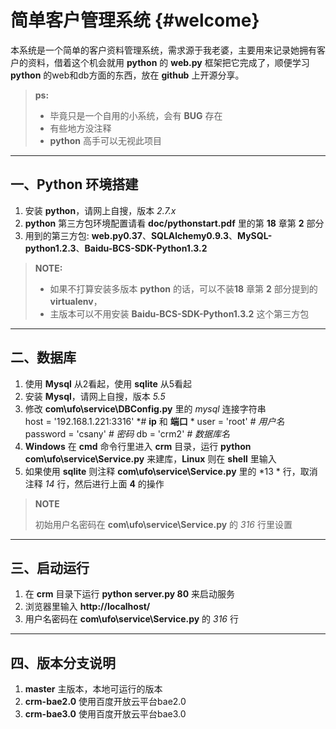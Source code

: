 简单客户管理系统	{#welcome}
=====================


本系统是一个简单的客户资料管理系统，需求源于我老婆，主要用来记录她拥有客户的资料，借着这个机会就用 **python** 的 **web.py** 框架把它完成了，顺便学习 **python** 的web和db方面的东西，放在 **github** 上开源分享。

>**ps:** 
>
> - 毕竟只是一个自用的小系统，会有 **BUG** 存在
> - 有些地方没注释
> - **python** 高手可以无视此项目

----------


一、**Python** 环境搭建
---------

1. 安装 **python**，请网上自搜，版本 *2.7.x*
2. **python** 第三方包环境配置请看 **doc/pythonstart.pdf** 里的第 **18** 章第 **2** 部分
3. 用到的第三方包: **web.py0.37**、**SQLAlchemy0.9.3**、**MySQL-python1.2.3**、**Baidu-BCS-SDK-Python1.3.2**

>**NOTE:** 
>
> - 如果不打算安装多版本 **python** 的话，可以不装**18** 章第 **2** 部分提到的 **virtualenv**，
> - 主版本可以不用安装 **Baidu-BCS-SDK-Python1.3.2** 这个第三方包

----------

二、数据库
---------

1. 使用 **Mysql** 从2看起，使用 **sqlite** 从5看起
2. 安装 **Mysql**，请网上自搜，版本 *5.5*
3. 修改 **com\ufo\service\DBConfig.py** 里的 *mysql* 连接字符串  
 host = '192.168.1.221:3316' *# **ip** 和 **端口** *
 user = 'root' *# 用户名*
 password = 'csany' *# 密码*
 db = 'crm2' *# 数据库名*
4. **Windows** 在 **cmd** 命令行里进入 **crm** 目录，运行 **python com\ufo\service\Service.py** 来建库，**Linux** 则在 **shell** 里输入
5. 如果使用 **sqlite** 则注释 **com\ufo\service\Service.py** 里的 *13 * 行，取消注释 *14* 行，然后进行上面 **4** 的操作

> **NOTE**
>
> 初始用户名密码在 **com\ufo\service\Service.py** 的 *316* 行里设置

----------

三、启动运行
---------

1. 在 **crm** 目录下运行 **python server.py 80** 来启动服务
2. 浏览器里输入 **http://localhost/** 
3. 用户名密码在 **com\ufo\service\Service.py** 的 *316* 行

---------

四、版本分支说明
---------

1. **master** 主版本，本地可运行的版本
2. **crm-bae2.0** 使用百度开放云平台bae2.0
3. **crm-bae3.0** 使用百度开放云平台bae3.0
